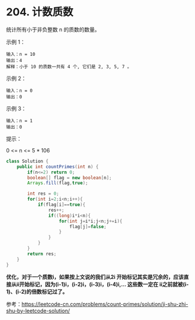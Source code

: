 # 204. 计数质数

统计所有小于非负整数 n 的质数的数量。

示例 1：

	输入：n = 10
	输出：4
	解释：小于 10 的质数一共有 4 个, 它们是 2, 3, 5, 7 。
示例 2：

	输入：n = 0
	输出：0
示例 3：

	输入：n = 1
	输出：0
	 

提示：

0 <= n <= 5 * 106

```java
class Solution {
    public int countPrimes(int n) {
        if(n<=2) return 0;
        boolean[] flag = new boolean[n];
        Arrays.fill(flag,true);

        int res = 0;
        for(int i=2;i<n;i++){
            if(flag[i]==true){
                res++;
                if((long)i*i<n){
                    for(int j=i*i;j<n;j+=i){
                        flag[j]=false;
                    }
                }
            }
        }
        return res;
    }
}
```
**优化，对于一个质数i，如果按上文说的我们从2i 开始标记其实是冗余的，应该直接从ii开始标记，因为(i-1)i，(i-2)i，(i-3)i，(i-4)i,… 这些数一定在 ii之前就被(i-1)、(i-2)的倍数标记过了。**

参考：https://leetcode-cn.com/problems/count-primes/solution/ji-shu-zhi-shu-by-leetcode-solution/
